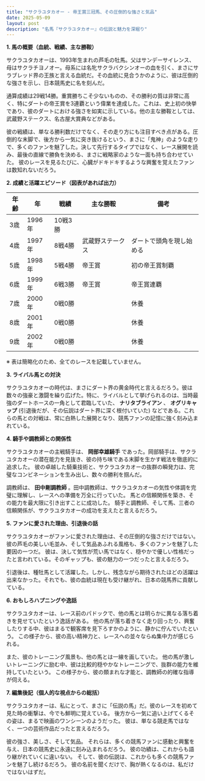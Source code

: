 ```yaml
---
title: "サクラユタカオー - 帝王賞三冠馬、その圧倒的な強さと気品"
date: 2025-05-09
layout: post
description: "名馬『サクラユタカオー』の伝説と魅力を深堀り"
---
```


**1. 馬の概要（血統、戦績、主な勝鞍）**

サクラユタカオーは、1993年生まれの芦毛の牡馬。父はサンデーサイレンス、母はサクラチヨノオー。母系には名牝サクラバクシンオーの血を引く、まさにサラブレッド界の王族と言える血統だ。その血統に見合うかのように、彼は圧倒的な強さを示し、日本競馬史に名を刻んだ。

通算成績は29戦14勝。重賞勝ちこそ少ないものの、その勝利の質は非常に高く、特にダートの帝王賞を3連覇という偉業を達成した。これは、史上初の快挙であり、彼のダートにおける強さを如実に示している。他の主な勝鞍としては、武蔵野ステークス、名古屋大賞典などがある。

彼の戦績は、単なる勝利数だけでなく、その走り方にも注目すべき点がある。圧倒的な末脚で、後方から一気に突き抜けるという、まさに「鬼神」のような走りで、多くのファンを魅了した。決して先行するタイプではなく、レース展開を読み、最後の直線で勝負を決める、まさに戦略家のような一面も持ち合わせていた。  彼のレースを見るたびに、心臓がドキドキするような興奮を覚えたファンは数知れないだろう。


**2. 成績と活躍エピソード（図表があれば出力）**


| 年齢 | 年 | 戦績 | 主な勝鞍 | 備考 |
|---|---|---|---|---|
| 3歳 | 1996年 | 10戦3勝 |  |  |
| 4歳 | 1997年 | 8戦4勝 | 武蔵野ステークス | ダートで頭角を現し始める |
| 5歳 | 1998年 | 5戦4勝 | 帝王賞 | 初の帝王賞制覇 |
| 6歳 | 1999年 | 6戦3勝 | 帝王賞 | 帝王賞連覇 |
| 7歳 | 2000年 | 0戦0勝 |  |  休養 |
| 8歳 | 2001年 | 0戦0勝 |  |  休養 |
| 9歳 | 2002年 | 0戦0勝 |  |  休養 |

※ 表は簡略化のため、全てのレースを記載していません。


**3. ライバル馬との対決**

サクラユタカオーの時代は、まさにダート界の黄金時代と言えるだろう。彼は数々の強豪と激闘を繰り広げた。特に、ライバルとして挙げられるのは、当時最強のダートホースの一角として君臨していた、 **ナリタブライアン** 、 **オグリキャップ**  (引退後だが、その伝説はダート界に深く根付いていた) などである。これらの馬との対戦は、常に白熱した展開となり、競馬ファンの記憶に強く刻み込まれている。


**4. 騎手や調教師との関係性**

サクラユタカオーの主戦騎手は、 **岡部幸雄騎手** であった。岡部騎手は、サクラユタカオーの潜在能力を見抜き、彼の持ち味である末脚を生かす戦法を徹底的に追求した。  彼の卓越した騎乗技術と、サクラユタカオーの抜群の瞬発力は、完璧なコンビネーションを生み出し、数々の勝利を掴んだ。


調教師は、 **田中剛調教師** 。田中調教師は、サクラユタカオーの気性や体調を完璧に理解し、レースへの準備を万全に行っていた。  馬との信頼関係を築き、その能力を最大限に引き出すことに成功した。  騎手と調教師、そして馬、三者の信頼関係が、サクラユタカオーの成功を支えたと言えるだろう。


**5. ファンに愛された理由、引退後の話**

サクラユタカオーがファンに愛された理由は、その圧倒的な強さだけではない。彼の芦毛の美しい毛並み、そして気品あふれる風格も、多くのファンを魅了した要因の一つだ。  彼は、決して気性が荒い馬ではなく、穏やかで優しい性格だったと言われている。そのギャップも、彼の魅力の一つだったと言えるだろう。

引退後は、種牡馬として活躍した。しかし、残念ながら期待されたほどの活躍は出来なかった。それでも、彼の血統は現在も受け継がれ、日本の競馬界に貢献している。


**6. おもしろハプニングや逸話**

サクラユタカオーは、レース前のパドックで、他の馬とは明らかに異なる落ち着きを見せていたという逸話がある。  他の馬が落ち着きなく走り回ったり、興奮したりする中、彼はまるで観客席を見下ろすかのように、静かに佇んでいたという。  この様子から、彼の高い精神力と、レースへの並々ならぬ集中力が感じられる。


また、彼のトレーニング風景も、他の馬とは一線を画していた。  他の馬が激しいトレーニングに励む中、彼は比較的穏やかなトレーニングで、抜群の能力を維持していたという。  この様子から、彼の類まれな才能と、調教師の的確な指導が伺える。


**7. 編集後記（個人的な視点からの総括）**

サクラユタカオーは、私にとって、まさに「伝説の馬」だ。彼のレースを初めて見た時の衝撃は、今でも鮮明に覚えている。  後方から一気に追い上げてくるその姿は、まるで映画のワンシーンのようだった。  彼は、単なる競走馬ではなく、一つの芸術作品だったと言えるだろう。

彼の強さ、美しさ、そして気品。  それらは、多くの競馬ファンに感動と興奮を与え、日本の競馬史に永遠に刻み込まれるだろう。  彼の功績は、これからも語り継がれていくに違いない。  そして、彼の伝説は、これからも多くの競馬ファンを魅了し続けるだろう。  彼の名前を聞くだけで、胸が熱くなるのは、私だけではないはずだ。
